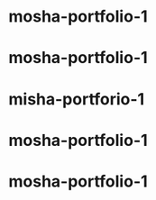 # mosha-portfolio-1
# mosha-portfolio-1
# misha-portforio-1
# mosha-portfolio-1
# mosha-portfolio-1
